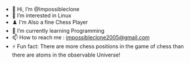 - 👋 Hi, I’m @Impossibleclone
- 👀 I’m interested in Linux
- ♟️ I'm Also a fine Chess Player
- 🌱 I’m currently learning Programming
- 📫 How to reach me : impossibleclone2005@gmail.com
- ⚡ Fun fact: There are more chess positions in the game of chess than there are atoms in the observable Universe!

<!---
Impossibleclone/Impossibleclone is a ✨ special ✨ repository because its `README.md` (this file) appears on your GitHub profile.
You can click the Preview link to take a look at your changes.
--->
